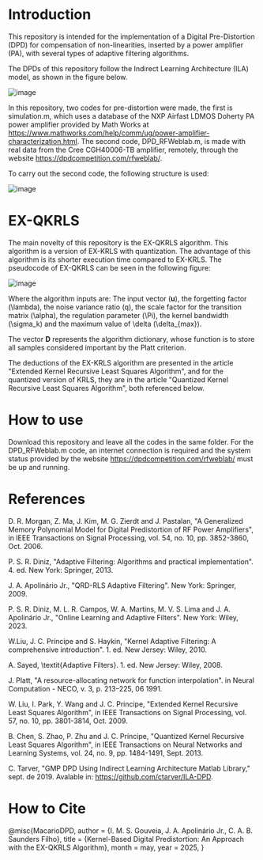 # Introduction
This repository is intended for the implementation of a Digital Pre-Distortion (DPD) for compensation of non-linearities, inserted by a power amplifier (PA), with several types of adaptive filtering algorithms.

The DPDs of this repository follow the Indirect Learning Architecture (ILA) model, as shown in the figure below.

![image](https://github.com/user-attachments/assets/77435ed8-6f9f-4519-b3ce-f0df9a6dd405)

In this repository, two codes for pre-distortion were made, the first is simulation.m, which uses a database of the NXP Airfast LDMOS Doherty PA power amplifier provided by Math Works at https://www.mathworks.com/help/comm/ug/power-amplifier-characterization.html. The second code, DPD_RFWeblab.m, is made with real data from the Cree CGH40006-TB amplifier, remotely, through the website https://dpdcompetition.com/rfweblab/.

To carry out the second code, the following structure is used:

![image](https://github.com/user-attachments/assets/35d0c5f2-c3fd-4bbb-9d82-c180e5e3bb33)

# EX-QKRLS

The main novelty of this repository is the EX-QKRLS algorithm. This algorithm is a version of EX-KRLS with quantization. The advantage of this algorithm is its shorter execution time compared to EX-KRLS. The pseudocode of EX-QKRLS can be seen in the following figure:

![image](https://github.com/user-attachments/assets/179e39e2-1ac2-4e85-bbe5-87a4fd560800)

Where the algorithm inputs are: The input vector (**u**), the forgetting factor (\lambda), the noise variance ratio (q), the scale factor for the transition matrix (\alpha), the regulation parameter (\Pi), the kernel bandwidth (\sigma_k) and the maximum value of \delta (\delta_{max}).

The vector **D** represents the algorithm dictionary, whose function is to store all samples considered important by the Platt criterion.

The deductions of the EX-KRLS algorithm are presented in the article "Extended Kernel Recursive Least Squares Algorithm", and for the quantized version of KRLS, they are in the article "Quantized Kernel Recursive Least Squares Algorithm", both referenced below.

# How to use

Download this repository and leave all the codes in the same folder. For the DPD_RFWeblab.m code, an internet connection is required and the system status provided by the website https://dpdcompetition.com/rfweblab/ must be up and running.

# References

D. R. Morgan, Z. Ma, J. Kim, M. G. Zierdt and J. Pastalan, "A Generalized Memory Polynomial Model for Digital Predistortion of RF Power Amplifiers", in IEEE Transactions on Signal Processing, vol. 54, no. 10, pp. 3852-3860, Oct. 2006.

P. S. R. Diniz, "Adaptive Filtering: Algorithms and practical implementation". 4. ed. New York: Springer, 2013.

J. A. Apolinário Jr., "QRD-RLS Adaptive Filtering". New York: Springer, 2009.

P. S. R. Diniz, M. L. R. Campos,  W. A. Martins, M. V. S. Lima and J. A. Apolinário Jr., "Online Learning and Adaptive Filters". New York: Wiley, 2023.

W.Liu, J. C. Príncipe and S. Haykin, "Kernel Adaptive Filtering: A comprehensive introduction". 1. ed. New Jersey: Wiley, 2010.

A. Sayed, \textit{Adaptive Filters}. 1. ed. New Jersey: Wiley, 2008.

J. Platt, "A resource-allocating network for function interpolation". in Neural Computation - NECO, v. 3, p. 213–225, 06 1991.

W. Liu, I. Park, Y. Wang and J. C. Principe, "Extended Kernel Recursive Least Squares Algorithm", in IEEE Transactions on Signal Processing, vol. 57, no. 10, pp. 3801-3814, Oct. 2009.

B. Chen, S. Zhao, P. Zhu and J. C. Príncipe, "Quantized Kernel Recursive Least Squares Algorithm", in IEEE Transactions on Neural Networks and Learning Systems, vol. 24, no. 9, pp. 1484-1491, Sept. 2013.

C. Tarver, "GMP DPD Using Indirect Learning Architecture Matlab Library," sept. de 2019. Avalable in: <https://github.com/ctarver/ILA-DPD>. 

# How to Cite
@misc{MacarioDPD,
  author       = {I. M. S. Gouveia, J. A. Apolinário Jr., C. A. B. Saunders Filho},
  title        = {Kernel-Based Digital Predistortion: An Approach with the EX-QKRLS Algorithm},
  month        = may,
  year         = 2025,
}
